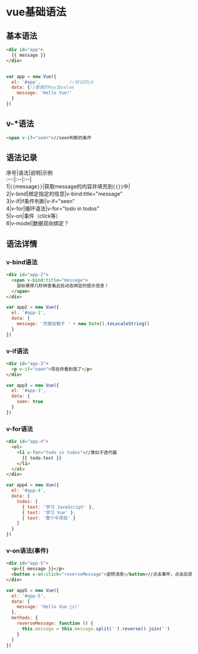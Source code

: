 # vue基础语法  

## 基本语法
```HTML
<div id="app">
  {{ message }}
</div>
```
```js

var app = new Vue({
  el: '#app',           //标记的id
  data: {//数据的key及value
    message: 'Hello Vue!'
  }
})
```
## v-*语法
```html
<span v-if="seen">//seen判断的条件
```

## 语法记录
序号|语法|说明|示例  
:--:|:--|:--|  
1|`{{`message`}}`|获取message的内容并填充到`{{}}`中|  
2|v-bind|绑定指定的信息|v-bind:title="message"    
3|v-if|if条件判断|v-if="seen"  
4|v-for|循环语法|v-for="todo in todos"  
5|v-on|事件（click等）  
6|v-model|数据双向绑定？  

## 语法详情
### v-bind语法
```HTML
<div id="app-2">
  <span v-bind:title="message">
    鼠标悬停几秒钟查看此处动态绑定的提示信息！
  </span>
</div>
```
```js
var app2 = new Vue({
  el: '#app-2',
  data: {
    message: '页面加载于 ' + new Date().toLocaleString()
  }
})
```
### v-if语法
```HTML
<div id="app-3">
  <p v-if="seen">现在你看到我了</p>
</div>
```
```js
var app3 = new Vue({
  el: '#app-3',
  data: {
    seen: true
  }
})
```
### v-for语法
```HTML
<div id="app-4">
  <ol>
    <li v-for="todo in todos">//类似于迭代器
      {{ todo.text }}
    </li>
  </ol>
</div>
```
```js
var app4 = new Vue({
  el: '#app-4',
  data: {
    todos: [
      { text: '学习 JavaScript' },
      { text: '学习 Vue' },
      { text: '整个牛项目' }
    ]
  }
})
```

### v-on语法(事件)
```HTML
<div id="app-5">
  <p>{{ message }}</p>
  <button v-on:click="reverseMessage">逆转消息</button>//点击事件，点击后调用指定的`methods`
</div>
```
```js
var app5 = new Vue({
  el: '#app-5',
  data: {
    message: 'Hello Vue.js!'
  },
  methods: {
    reverseMessage: function () {
      this.message = this.message.split('').reverse().join('')
    }
  }
})
```
